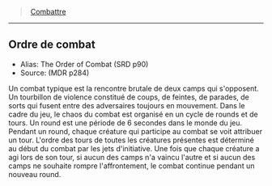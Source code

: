 ﻿> [Combattre](hd_combat.md)

---

## Ordre de combat

- Alias: The Order of Combat (SRD p90)
- Source: (MDR p284)

Un combat typique est la rencontre brutale de deux camps qui s'opposent. Un tourbillon de violence constitué de coups, de feintes, de parades, de sorts qui fusent entre des adversaires toujours en mouvement. Dans le cadre du jeu, le chaos du combat est organisé en un cycle de rounds et de tours. Un round est une période de 6 secondes dans le monde du jeu. Pendant un round, chaque créature qui participe au combat se voit attribuer un tour. L'ordre des tours de toutes les créatures présentes est déterminé au début du combat par les jets d'initiative. Une fois que chaque créature a agi lors de son tour, si aucun des camps n'a vaincu l'autre et si aucun des camps ne souhaite rompre l'affrontement, le combat continue pendant un nouveau round.

